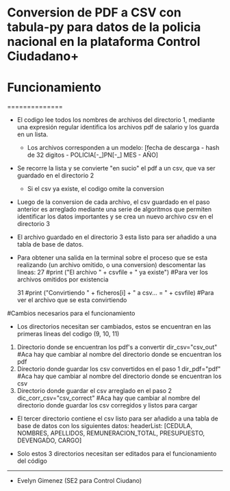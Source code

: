# Conversion de PDF a CSV con tabula-py para datos de la policia nacional en la plataforma Control Ciudadano+

# Funcionamiento
==============

-   El codigo lee todos los nombres de archivos del directorio 1,
    mediante una expresión regular identifica los archivos pdf de
    salario y los guarda en un lista.
    -   Los archivos corresponden a un modelo: [fecha de descarga - hash
        de 32 digitos - POLICIA[-\_]PN[-\_] MES - AÑO]
-   Se recorre la lista y se convierte "en sucio" el pdf a un csv, que
    va ser guardado en el directorio 2
    -   Si el csv ya existe, el codigo omite la conversion
-   Luego de la conversion de cada archivo, el csv guardado en el paso
    anterior es arreglado mediante una serie de algoritmos que permiten
    identificar los datos importantes y se crea un nuevo archivo csv en
    el directorio 3

-   El archivo guardado en el directorio 3 esta listo para ser añadido a
    una tabla de base de datos.

-   Para obtener una salida en la terminal sobre el proceso que se esta
    realizando (un archivo omitido, o una conversion) descomentar las
    lineas: 27 \#print ("El archivo " + csvfile + " ya existe") \#Para
    ver los archivos omitidos por existencia

    31 \#print ("Convirtiendo " + ficheros[i] + " a csv... = " +
    csvfile) \#Para ver el archivo que se esta convirtiendo


#Cambios necesarios para el funcionamiento

-   Los directorios necesitan ser cambiados, estos se encuentran en las
    primeras lineas del codigo (9, 10, 11)

1.  Directorio donde se encuentran los pdf's a convertir
    dir\_csv="csv\_out" \#Aca hay que cambiar al nombre del directorio
    donde se encuentran los pdf
2.  Directorio donde guardar los csv convertidos en el paso 1
    dir\_pdf="pdf" \#Aca hay que cambiar al nombre del directorio donde
    se encuentran los csv
3.  Directorio donde guardar el csv arreglado en el paso 2
    dic\_corr\_csv="csv\_correct" \#Aca hay que cambiar al nombre del
    directorio donde guardar los csv corregidos y listos para cargar

-   El tercer directorio contiene el csv listo para ser añadido a una
    tabla de base de datos con los siguientes datos: headerList:
    [CEDULA, NOMBRES, APELLIDOS, REMUNERACION\_TOTAL, PRESUPUESTO,
    DEVENGADO, CARGO]

-   Solo estos 3 directorios necesitan ser editados para el
    funcionamiento del código

* * * * *

*   Evelyn Gimenez (SE2 para Control Ciudano)

